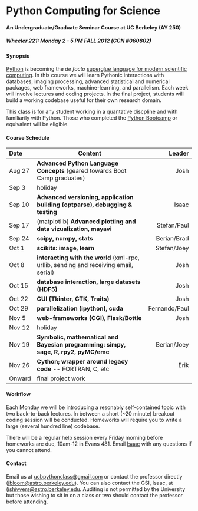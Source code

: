 Python Computing for Science
==============

#### An Undergraduate/Graduate Seminar Course at UC Berkeley (AY 250) ####

##### Wheeler 221: Monday 2 - 5 PM FALL 2012 (CCN #060802) #####

#### Synopsis ####

[Python](http://python.org) is becoming the *de facto* [superglue language for modern scientific computing](http://www.reddit.com/r/Python/comments/y9rku/astrophysicist_joshua_bloom_on_python_as_super/). In this course we will learn Pythonic interactions with databases, imaging processing, advanced statistical and numerical packages, web frameworks, machine-learning, and parallelism. Each week will involve lectures and coding projects. In the final project, students will build a working codebase useful for their own research domain.

This class is for any student working in a quantative discpline and with familiarily with Python. Those who completed the [Python Bootcamp](http://www.pythonbootcamp.info) or equivalent will be eligible. 

#### Course Schedule ####

Date | Content | Leader
:--- | --------| ---: |
Aug 27  | **Advanced Python Language Concepts** (geared towards Boot Camp graduates)	| Josh
Sep 3	| holiday
Sep 10  | **Advanced versioning, application building (optparse), debugging & testing**	| Isaac
Sep 17  |(matplotlib) **Advanced plotting and data vizualization, mayavi**	 | Stefan/Paul 
Sep 24	| **scipy, numpy, stats**	 | Berian/Brad
Oct 1  | **scikits: image, learn**   | Stefan/Joey
Oct 8  | **interacting with the world** (xml-rpc, urllib, sending and receiving email, serial)	| Josh
Oct 15	| **database interaction, large datasets (HDF5)**	| Josh
Oct 22	| **GUI (Tkinter, GTK, Traits)**	 | Josh
Oct 29	| **parallelization (ipython), cuda**	|	Fernando/Paul
Nov 5	| **web-frameworks (CGI), Flask/Bottle**	| Josh
Nov 12  | holiday
Nov 19	| **Symbolic, mathematical and Bayesian programming: simpy, sage, R, rpy2, pyMC/emc** | Berian/Joey
Nov 26	| **Cython; wrapper around legacy code** -- FORTRAN, C, etc |	Erik
Onward	| final project work	  |

#### Workflow ####

Each Monday we will be introducing a resonably self-contained topic with two back-to-back lectures. In between a short (~20 minute) breakout coding session will be conducted. Homeworks will require you to write a large (several hundred line) codebase.

There will be a regular help session every Friday morning before homeworks are due, 10am-12 in Evans 481.  Email [Isaac](mailto:ishivvers@berkeley.edu) with any questions if you cannot attend.

#### Contact ####

Email us at [ucbpythonclass@gmail.com](mailto:ucbpythonclass@gmail.com) or contact the professor directly ([jbloom@astro.berkeley.edu](jbloom@astro.berkeley.edu)).  You can also contact the GSI, Isaac, at ([ishivvers@astro.berkeley.edu](ishivvers@astro.berkeley.edu). Auditing is not permitted by the University but those wishing to sit in on a class or two should contact the professor before attending.

